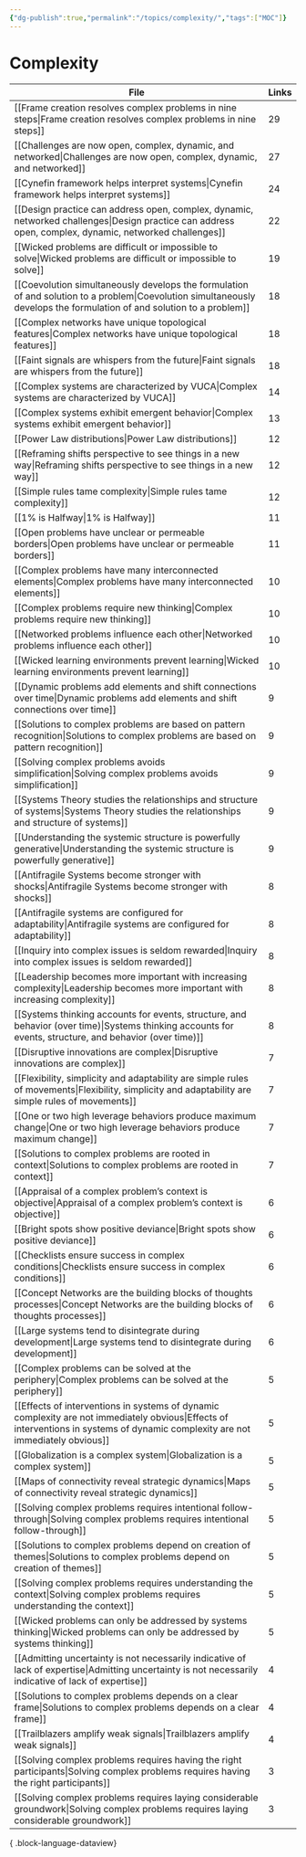 ```yaml
---
{"dg-publish":true,"permalink":"/topics/complexity/","tags":["MOC"]}
---
```


# Complexity

| File                                                                                                                                                                                | Links |
| ----------------------------------------------------------------------------------------------------------------------------------------------------------------------------------- | ----- |
| [[Frame creation resolves complex problems in nine steps\|Frame creation resolves complex problems in nine steps]]                                                               | 29    |
| [[Challenges are now open, complex, dynamic, and networked\|Challenges are now open, complex, dynamic, and networked]]                                                           | 27    |
| [[Cynefin framework helps interpret systems\|Cynefin framework helps interpret systems]]                                                                                         | 24    |
| [[Design practice can address open, complex, dynamic, networked challenges\|Design practice can address open, complex, dynamic, networked challenges]]                           | 22    |
| [[Wicked problems are difficult or impossible to solve\|Wicked problems are difficult or impossible to solve]]                                                                   | 19    |
| [[Coevolution simultaneously develops the formulation of and solution to a problem\|Coevolution simultaneously develops the formulation of and solution to a problem]]           | 18    |
| [[Complex networks have unique topological features\|Complex networks have unique topological features]]                                                                         | 18    |
| [[Faint signals are whispers from the future\|Faint signals are whispers from the future]]                                                                                       | 18    |
| [[Complex systems are characterized by VUCA\|Complex systems are characterized by VUCA]]                                                                                         | 14    |
| [[Complex systems exhibit emergent behavior\|Complex systems exhibit emergent behavior]]                                                                                         | 13    |
| [[Power Law distributions\|Power Law distributions]]                                                                                                                             | 12    |
| [[Reframing shifts perspective to see things in a new way\|Reframing shifts perspective to see things in a new way]]                                                             | 12    |
| [[Simple rules tame complexity\|Simple rules tame complexity]]                                                                                                                   | 12    |
| [[1% is Halfway\|1% is Halfway]]                                                                                                                                                 | 11    |
| [[Open problems have unclear or permeable borders\|Open problems have unclear or permeable borders]]                                                                             | 11    |
| [[Complex problems have many interconnected elements\|Complex problems have many interconnected elements]]                                                                       | 10    |
| [[Complex problems require new thinking\|Complex problems require new thinking]]                                                                                                 | 10    |
| [[Networked problems influence each other\|Networked problems influence each other]]                                                                                             | 10    |
| [[Wicked learning environments prevent learning\|Wicked learning environments prevent learning]]                                                                                 | 10    |
| [[Dynamic problems add elements and shift connections over time\|Dynamic problems add elements and shift connections over time]]                                                 | 9     |
| [[Solutions to complex problems are based on pattern recognition\|Solutions to complex problems are based on pattern recognition]]                                               | 9     |
| [[Solving complex problems avoids simplification\|Solving complex problems avoids simplification]]                                                                               | 9     |
| [[Systems Theory studies the relationships and structure of systems\|Systems Theory studies the relationships and structure of systems]]                                         | 9     |
| [[Understanding the systemic structure is powerfully generative\|Understanding the systemic structure is powerfully generative]]                                                 | 9     |
| [[Antifragile Systems become stronger with shocks\|Antifragile Systems become stronger with shocks]]                                                                             | 8     |
| [[Antifragile systems are configured for adaptability\|Antifragile systems are configured for adaptability]]                                                                     | 8     |
| [[Inquiry into complex issues is seldom rewarded\|Inquiry into complex issues is seldom rewarded]]                                                                               | 8     |
| [[Leadership becomes more important with increasing complexity\|Leadership becomes more important with increasing complexity]]                                                   | 8     |
| [[Systems thinking accounts for events, structure, and behavior (over time)\|Systems thinking accounts for events, structure, and behavior (over time)]]                         | 8     |
| [[Disruptive innovations are complex\|Disruptive innovations are complex]]                                                                                                       | 7     |
| [[Flexibility, simplicity and adaptability are simple rules of movements\|Flexibility, simplicity and adaptability are simple rules of movements]]                               | 7     |
| [[One or two high leverage behaviors produce maximum change\|One or two high leverage behaviors produce maximum change]]                                                         | 7     |
| [[Solutions to complex problems are rooted in context\|Solutions to complex problems are rooted in context]]                                                                     | 7     |
| [[Appraisal of a complex problem’s context is objective\|Appraisal of a complex problem’s context is objective]]                                                                 | 6     |
| [[Bright spots show positive deviance\|Bright spots show positive deviance]]                                                                                                     | 6     |
| [[Checklists ensure success in complex conditions\|Checklists ensure success in complex conditions]]                                                                             | 6     |
| [[Concept Networks are the building blocks of thoughts processes\|Concept Networks are the building blocks of thoughts processes]]                                               | 6     |
| [[Large systems tend to disintegrate during development\|Large systems tend to disintegrate during development]]                                                                 | 6     |
| [[Complex problems can be solved at the periphery\|Complex problems can be solved at the periphery]]                                                                             | 5     |
| [[Effects of interventions in systems of dynamic complexity are not immediately obvious\|Effects of interventions in systems of dynamic complexity are not immediately obvious]] | 5     |
| [[Globalization is a complex system\|Globalization is a complex system]]                                                                                                         | 5     |
| [[Maps of connectivity reveal strategic dynamics\|Maps of connectivity reveal strategic dynamics]]                                                                               | 5     |
| [[Solving complex problems requires intentional follow-through\|Solving complex problems requires intentional follow-through]]                                                   | 5     |
| [[Solutions to complex problems depend on creation of themes\|Solutions to complex problems depend on creation of themes]]                                                       | 5     |
| [[Solving complex problems requires understanding the context\|Solving complex problems requires understanding the context]]                                                     | 5     |
| [[Wicked problems can only be addressed by systems thinking\|Wicked problems can only be addressed by systems thinking]]                                                         | 5     |
| [[Admitting uncertainty is not necessarily indicative of lack of expertise\|Admitting uncertainty is not necessarily indicative of lack of expertise]]                           | 4     |
| [[Solutions to complex problems depends on a clear frame\|Solutions to complex problems depends on a clear frame]]                                                               | 4     |
| [[Trailblazers amplify weak signals\|Trailblazers amplify weak signals]]                                                                                                         | 4     |
| [[Solving complex problems requires having the right participants\|Solving complex problems requires having the right participants]]                                             | 3     |
| [[Solving complex problems requires laying considerable groundwork\|Solving complex problems requires laying considerable groundwork]]                                           | 3     |

{ .block-language-dataview}

